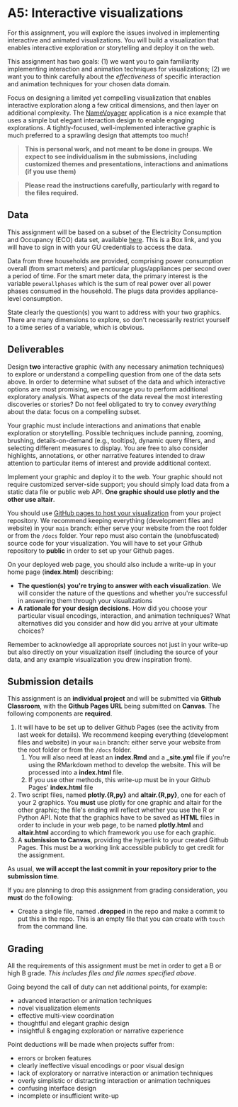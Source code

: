 # A5: Interactive visualizations

For this assignment, you will explore the issues involved in implementing interactive and animated visualizations. You will build a visualization that enables interactive exploration or storytelling and deploy it on the web.

This assignment has two goals: (1) we want you to gain familiarity implementing interaction and animation techniques for visualizations; (2) we want you to think carefully about the *effectiveness* of specific interaction and animation techniques for your chosen data domain.

Focus on designing a limited yet compelling visualization that enables interactive exploration along a few critical dimensions, and then layer on additional complexity. The [NameVoyager](http://www.babynamewizard.com/voyager) application is a nice example that uses a simple but elegant interaction design to enable engaging explorations. A tightly-focused, well-implemented interactive graphic is much preferred to a sprawling design that attempts too much!

> **This is personal work, and not meant to be done in groups. We expect to see individualism in the submissions, including customized themes and presentations, interactions and animations (if you use them)**

> **Please read the instructions carefully, particularly with regard to the files required.**

## Data

This assignment will be based on a subset of the Electricity Consumption and Occupancy (ECO) data set, available [here](https://georgetown.box.com/s/kylbd32l3shrlhyrphkh93nxovtvttsy). This is a Box link, and you will have to sign in with your GU credentials to access the data.

Data from three households are provided, comprising  power consumption overall (from smart meters) and particular plugs/appliances per second over a period of time. For the smart meter data, the primary interest is the variable `powerallphases` which is the sum of real power over all power phases consumed in the household. The plugs data provides appliance-level consumption. 

State clearly the question(s) you want to address with your two graphics. There are many dimensions to explore, so don't necessarily restrict yourself to a time series of a variable, which is obvious. 

## Deliverables

Design **two** interactive graphic (with any necessary animation techniques) to explore or understand a compelling question from one of the data sets above.  In order to determine what subset of the data and which interactive options are most promising, we encourage you to perform additional exploratory analysis. What aspects of the data reveal the most interesting discoveries or stories? Do not feel obligated to try to convey *everything* about the data: focus on a compelling subset.

Your graphic must include interactions and animations that enable exploration or storytelling. Possible techniques include panning, zooming, brushing, details-on-demand (e.g., tooltips), dynamic query filters, and selecting different measures to display. You are free to also consider highlights, annotations, or other narrative features intended to draw attention to particular items of interest and provide additional context.

Implement your graphic and deploy it to the web.  Your graphic should not require customized server-side support; you should simply load data from a static data file or public web API. **One graphic should use plotly and the other use altair**. 

You should use [GitHub pages to host your visualization](https://pages.github.com/) from your project repository. We recommend keeping everything (development files and website) in your `main` branch: either serve your website from the root folder or from the `/docs` folder. Your repo must also contain the (unobfuscated) source code for your visualization. You will have to set your Github repository to **public** in order to set up your Github pages. 

On your deployed web page, you should also include a write-up in your home page (**index.html**) describing:

+ **The question(s) you're trying to answer with each visualization**. We will consider the nature of the questions and whether you're successful in answering them through your visualizations
+ **A rationale for your design decisions.** How did you choose your particular visual encodings, interaction, and animation techniques? What alternatives did you consider and how did you arrive at your ultimate choices?

Remember to acknowledge all appropriate sources not just in your write-up but also directly on your visualization itself (including the source of your data, and any example visualization you drew inspiration from).

## Submission details

This assignment is an **individual project** and will be submitted via **Github Classroom**, with the **Github Pages URL** being submitted on **Canvas**. The following components are **required**. 

1. It will have to be set up to deliver Github Pages (see the activity from last week for details). We recommend keeping everything (development files and website) in your `main` branch: either serve your website from the root folder or from the `/docs` folder. 
    1. You will also need at least an **index.Rmd** and a **_site.yml** file if you're using the RMarkdown method to develop the website. This will be processed into a **index.html** file.
    2. If you use other methods, this write-up must be in your Github Pages' **index.html** file
2. Two script files, named **plotly.{R,py}** and **altair.{R,py}**, one for each of your 2 graphics. You **must** use plotly for one graphic and altair for the other graphic; the file's ending will reflect whether you use the R or Python API. Note that the graphics have to be saved as **HTML** files in order to include in your web page, to be named **plotly.html** and **altair.html** according to which framework you use for each graphic.
3. A **submission to Canvas**, providing the hyperlink to your created Github Pages. This must be a working link accessible publicly to get credit for the assignment. 

As usual, **we will accept the last commit in your repository prior to the submission time**. 

If you are planning to drop this assignment from grading consideration, you **must** do the following:

- Create a single file, named **.dropped** in the repo and make a commit to put this in the repo. This is an empty file that you can create with `touch` from the command line.

## Grading

All the requirements of this assignment must be met in order to get a B or high B grade. *This includes files and file names specified above*. 

Going beyond the call of duty can net additional points, for example:

+ advanced interaction or animation techniques
+ novel visualization elements
+ effective multi-view coordination
+ thoughtful and elegant graphic design
+ insightful & engaging exploration or narrative experience

Point deductions will be made when projects suffer from:

+ errors or broken features
+ clearly ineffective visual encodings or poor visual design
+ lack of exploratory or narrative interaction or animation techniques
+ overly simplistic or distracting interaction or animation techniques
+ confusing interface design
+ incomplete or insufficient write-up